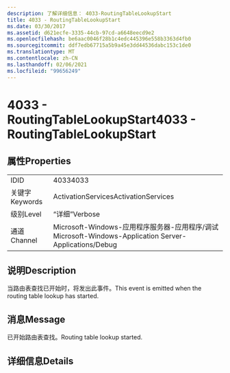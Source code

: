 ```yaml
---
description: 了解详细信息： 4033-RoutingTableLookupStart
title: 4033 - RoutingTableLookupStart
ms.date: 03/30/2017
ms.assetid: d621ecfe-3335-44cb-97cd-a6648eecd9e2
ms.openlocfilehash: be6aac0046f28b1c4edc445396e558b3363d4fb0
ms.sourcegitcommit: ddf7edb67715a5b9a45e3dd44536dabc153c1de0
ms.translationtype: MT
ms.contentlocale: zh-CN
ms.lasthandoff: 02/06/2021
ms.locfileid: "99656249"
---
```

# <a name="4033---routingtablelookupstart"></a><span data-ttu-id="aeacf-103">4033 - RoutingTableLookupStart</span><span class="sxs-lookup"><span data-stu-id="aeacf-103">4033 - RoutingTableLookupStart</span></span>

## <a name="properties"></a><span data-ttu-id="aeacf-104">属性</span><span class="sxs-lookup"><span data-stu-id="aeacf-104">Properties</span></span>  
  
|||  
|-|-|  
|<span data-ttu-id="aeacf-105">ID</span><span class="sxs-lookup"><span data-stu-id="aeacf-105">ID</span></span>|<span data-ttu-id="aeacf-106">4033</span><span class="sxs-lookup"><span data-stu-id="aeacf-106">4033</span></span>|  
|<span data-ttu-id="aeacf-107">关键字</span><span class="sxs-lookup"><span data-stu-id="aeacf-107">Keywords</span></span>|<span data-ttu-id="aeacf-108">ActivationServices</span><span class="sxs-lookup"><span data-stu-id="aeacf-108">ActivationServices</span></span>|  
|<span data-ttu-id="aeacf-109">级别</span><span class="sxs-lookup"><span data-stu-id="aeacf-109">Level</span></span>|<span data-ttu-id="aeacf-110">“详细”</span><span class="sxs-lookup"><span data-stu-id="aeacf-110">Verbose</span></span>|  
|<span data-ttu-id="aeacf-111">通道</span><span class="sxs-lookup"><span data-stu-id="aeacf-111">Channel</span></span>|<span data-ttu-id="aeacf-112">Microsoft-Windows-应用程序服务器-应用程序/调试</span><span class="sxs-lookup"><span data-stu-id="aeacf-112">Microsoft-Windows-Application Server-Applications/Debug</span></span>|  
  
## <a name="description"></a><span data-ttu-id="aeacf-113">说明</span><span class="sxs-lookup"><span data-stu-id="aeacf-113">Description</span></span>  

 <span data-ttu-id="aeacf-114">当路由表查找已开始时，将发出此事件。</span><span class="sxs-lookup"><span data-stu-id="aeacf-114">This event is emitted when the routing table lookup has started.</span></span>  
  
## <a name="message"></a><span data-ttu-id="aeacf-115">消息</span><span class="sxs-lookup"><span data-stu-id="aeacf-115">Message</span></span>  

 <span data-ttu-id="aeacf-116">已开始路由表查找。</span><span class="sxs-lookup"><span data-stu-id="aeacf-116">Routing table lookup started.</span></span>  
  
## <a name="details"></a><span data-ttu-id="aeacf-117">详细信息</span><span class="sxs-lookup"><span data-stu-id="aeacf-117">Details</span></span>
